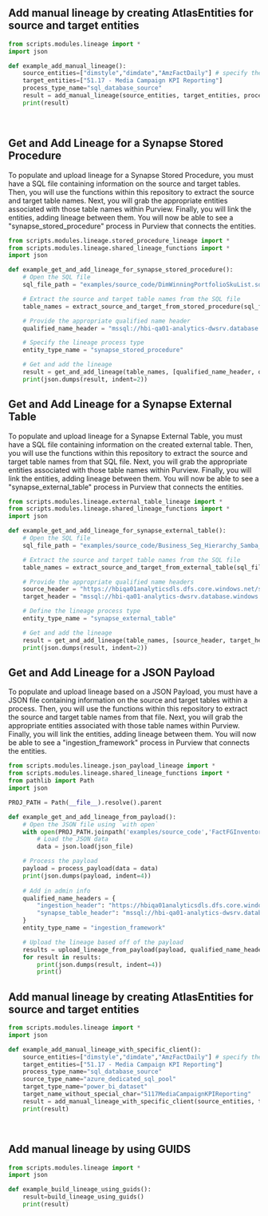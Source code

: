 ## Add manual lineage by creating AtlasEntities for source and target entities

```python
from scripts.modules.lineage import *
import json

def example_add_manual_lineage():
    source_entities=["dimstyle","dimdate","AmzFactDaily"] # specify the source table names
    target_entities=["51.17 - Media Campaign KPI Reporting"]
    process_type_name="sql_database_source"
    result = add_manual_lineage(source_entities, target_entities, process_type_name)
    print(result)
```

<br />

## Get and Add Lineage for a Synapse Stored Procedure

To populate and upload lineage for a Synapse Stored Procedure, you must have a SQL file containing information on the source and target tables. Then, you will use the functions within this repository to extract the source and target table names. Next, you will grab the appropriate entities associated with those table names within Purview. Finally, you will link the entities, adding lineage between them. You will now be able to see a "synapse_stored_procedure" process in Purview that connects the entities.

```python
from scripts.modules.lineage.stored_procedure_lineage import *
from scripts.modules.lineage.shared_lineage_functions import *
import json

def example_get_and_add_lineage_for_synapse_stored_procedure():
    # Open the SQL file
    sql_file_path = "examples/source_code/DimWinningPortfolioSkuList.sql"

    # Extract the source and target table names from the SQL file
    table_names = extract_source_and_target_from_stored_procedure(sql_file_path)

    # Provide the appropriate qualified name header
    qualified_name_header = "mssql://hbi-qa01-analytics-dwsrv.database.windows.net/hbiqa01dw/"

    # Specify the lineage process type
    entity_type_name = "synapse_stored_procedure"

    # Get and add the lineage
    result = get_and_add_lineage(table_names, [qualified_name_header, qualified_name_header], entity_type_name)
    print(json.dumps(result, indent=2))
```


## Get and Add Lineage for a Synapse External Table

To populate and upload lineage for a Synapse External Table, you must have a SQL file containing information on the created external table. Then, you will use the functions within this repository to extract the source and target table names from that SQL file. Next, you will grab the appropriate entities associated with those table names within Purview. Finally, you will link the entities, adding lineage between them. You will now be able to see a "synapse_external_table" process in Purview that connects the entities.

```python
from scripts.modules.lineage.external_table_lineage import *
from scripts.modules.lineage.shared_lineage_functions import *
import json

def example_get_and_add_lineage_for_synapse_external_table():
    # Open the SQL file
    sql_file_path = "examples/source_code/Business_Seg_Hierarchy_Samba_DIV_BIPAOSQL.sql"

    # Extract the source and target table names from the SQL file
    table_names = extract_source_and_target_from_external_table(sql_file_path)

    # Provide the appropriate qualified name headers
    source_header = "https://hbiqa01analyticsdls.dfs.core.windows.net/singlesourcemerged/"
    target_header = "mssql://hbi-qa01-analytics-dwsrv.database.windows.net/hbiqa01dw/"

    # Define the lineage process type
    entity_type_name = "synapse_external_table"

    # Get and add the lineage
    result = get_and_add_lineage(table_names, [source_header, target_header], entity_type_name)
    print(json.dumps(result, indent=2))
```


## Get and Add Lineage for a JSON Payload

To populate and upload lineage based on a JSON Payload, you must have a JSON file containing information on the source and target tables within a process. Then, you will use the functions within this repository to extract the source and target table names from that file. Next, you will grab the appropriate entities associated with those table names within Purview. Finally, you will link the entities, adding lineage between them. You will now be able to see a "ingestion_framework" process in Purview that connects the entities.

```python
from scripts.modules.lineage.json_payload_lineage import *
from scripts.modules.lineage.shared_lineage_functions import *
from pathlib import Path
import json

PROJ_PATH = Path(__file__).resolve().parent

def example_get_and_add_lineage_from_payload():
    # Open the JSON file using `with open`
    with open(PROJ_PATH.joinpath('examples/source_code','FactFGInventoryAvailability.json')) as json_file:
        # Load the JSON data
        data = json.load(json_file)

    # Process the payload
    payload = process_payload(data = data)
    print(json.dumps(payload, indent=4))
      
    # Add in admin info
    qualified_name_headers = {
        "ingestion_header": "https://hbiqa01analyticsdls.dfs.core.windows.net",
        "synapse_table_header": "mssql://hbi-qa01-analytics-dwsrv.database.windows.net/hbiqa01dw"
    }
    entity_type_name = "ingestion_framework"

    # Upload the lineage based off of the payload
    results = upload_lineage_from_payload(payload, qualified_name_headers, entity_type_name)
    for result in results:
        print(json.dumps(result, indent=4))
        print()
```

## Add manual lineage by creating AtlasEntities for source and target entities

```python
from scripts.modules.lineage import *
import json

def example_add_manual_lineage_with_specific_client():
    source_entities=["dimstyle","dimdate","AmzFactDaily"] # specify the source table names
    target_entities=["51.17 - Media Campaign KPI Reporting"]
    process_type_name="sql_database_source"
    source_type_name="azure_dedicated_sql_pool"
    target_type_name="power_bi_dataset"
    target_name_without_special_char="5117MediaCampaignKPIReporting"
    result = add_manual_lineage_with_specific_client(source_entities, target_entities, process_type_name, source_type_name, target_type_name, target_name_without_special_char)
    print(result)
```
<br />

## Add manual lineage by using GUIDS

```python
from scripts.modules.lineage import *
import json

def example_build_lineage_using_guids():
    result=build_lineage_using_guids()
    print(result)
```
<br />
